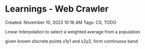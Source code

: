 # Learnings - Web Crawler

Created: November 10, 2023 10:16 AM
Tags: CS, TODO

Linear Interpolation to select a weighted average from a population

given known discrete points x1y1 and x2y2, form continuous band